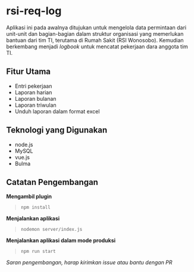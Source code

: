 # rsi-req-log
Aplikasi ini pada awalnya ditujukan untuk mengelola data permintaan dari unit-unit dan bagian-bagian dalam struktur organisasi yang memerlukan bantuan dari tim TI, terutama di Rumah Sakit (RSI Wonosobo). Kemudian berkembang menjadi *logbook* untuk mencatat pekerjaan dara anggota tim TI.

## Fitur Utama
* Entri pekerjaan
* Laporan harian
* Laporan bulanan
* Laporan triwulan
* Unduh laporan dalam format excel

## Teknologi yang Digunakan
* node.js
* MySQL
* vue.js
* Bulma

## Catatan Pengembangan
**Mengambil plugin**
>`npm install`

**Menjalankan aplikasi**
>`nodemon server/index.js`

**Menjalankan aplikasi dalam mode produksi**
>`npm run start`

*Saran pengembangan, harap kirimkan issue atau bantu dengan PR*
